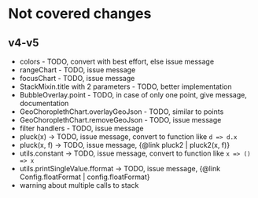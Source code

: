 # Not covered changes

## v4-v5

- colors - TODO, convert with best effort, else issue message
- rangeChart - TODO, issue message
- focusChart - TODO, issue message
- StackMixin.title with 2 parameters - TODO, better implementation
- BubbleOverlay.point - TODO, in case of only one point, give message, documentation
- GeoChoroplethChart.overlayGeoJson - TODO, similar to points
- GeoChoroplethChart.removeGeoJson - TODO, issue message
- filter handlers - TODO, issue message
- pluck(x) -> TODO, issue message, convert to function like `d => d.x`
- pluck(x, f) -> TODO, issue message, {@link pluck2 | pluck2(x, f)}
- utils.constant -> TODO, issue message, convert to function like `x => () => x`
- utils.printSingleValue.fformat -> TODO, issue message, {@link Config.floatFormat | config.floatFormat}
- warning about multiple calls to stack
